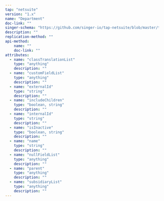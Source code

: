 ```yaml
---
tap: "netsuite"
version: "1.x"
name: "Department"
doc-link: ""
singer-schema: "https://github.com/singer-io/tap-netsuite/blob/master/tap_netsuite/schemas/Department.json"
description: ""
replication-method: ""
api-method:
    name: ""
    doc-link: ""
attributes:
  - name: "classTranslationList"
    type: "anything"
    description: ""
  - name: "customFieldList"
    type: "anything"
    description: ""
  - name: "externalId"
    type: "string"
    description: ""
  - name: "includeChildren"
    type: "boolean, string"
    description: ""
  - name: "internalId"
    type: "string"
    description: ""
  - name: "isInactive"
    type: "boolean, string"
    description: ""
  - name: "name"
    type: "string"
    description: ""
  - name: "nullFieldList"
    type: "anything"
    description: ""
  - name: "parent"
    type: "anything"
    description: ""
  - name: "subsidiaryList"
    type: "anything"
    description: ""
---
```

